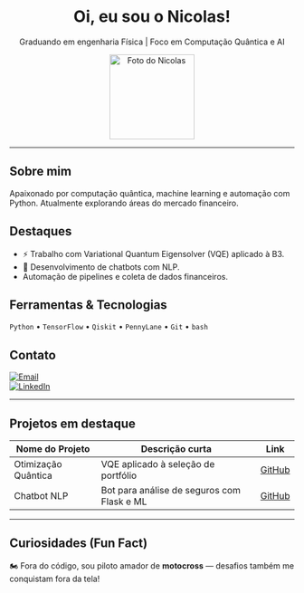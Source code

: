 <!-- Header com nome e título -->
<h1 align="center">Oi, eu sou o Nicolas!</h1>
<p align="center">Graduando em engenharia Física | Foco em Computação Quântica e AI</p>

<!-- Seção sobre mim com foto (opcional) -->
<p align="center">
  <img src="URL_DA_SUA_FOTO" alt="Foto do Nicolas" width="150"/>
</p>

---

##  Sobre mim
Apaixonado por computação quântica, machine learning e automação com Python. Atualmente explorando áreas do mercado financeiro.

##  Destaques
- ⚡ Trabalho com Variational Quantum Eigensolver (VQE) aplicado à B3.
- 🤖 Desenvolvimento de chatbots com NLP.
-  Automação de pipelines e coleta de dados financeiros.

##  Ferramentas & Tecnologias
`Python` • `TensorFlow` • `Qiskit` • `PennyLane` • `Git` • `bash`

##  Contato
[![Email](https://img.shields.io/badge/Email-nicolasquant%40gmail.com-red)](mailto:nicolasquant@gmail.com)  
[![LinkedIn](https://img.shields.io/badge/LinkedIn-NicolasQuant-blue?logo=linkedin)](https://linkedin.com/in/seuperfil)

---

##  Projetos em destaque
| Nome do Projeto | Descrição curta | Link |
|-----------------|------------------|------|
| Otimização Quântica | VQE aplicado à seleção de portfólio | [GitHub](https://github.com/...) |
| Chatbot NLP | Bot para análise de seguros com Flask e ML | [GitHub](https://github.com/...) |

---

##  Curiosidades (Fun Fact)
🏍️ Fora do código, sou piloto amador de **motocross** — desafios também me conquistam fora da tela!
